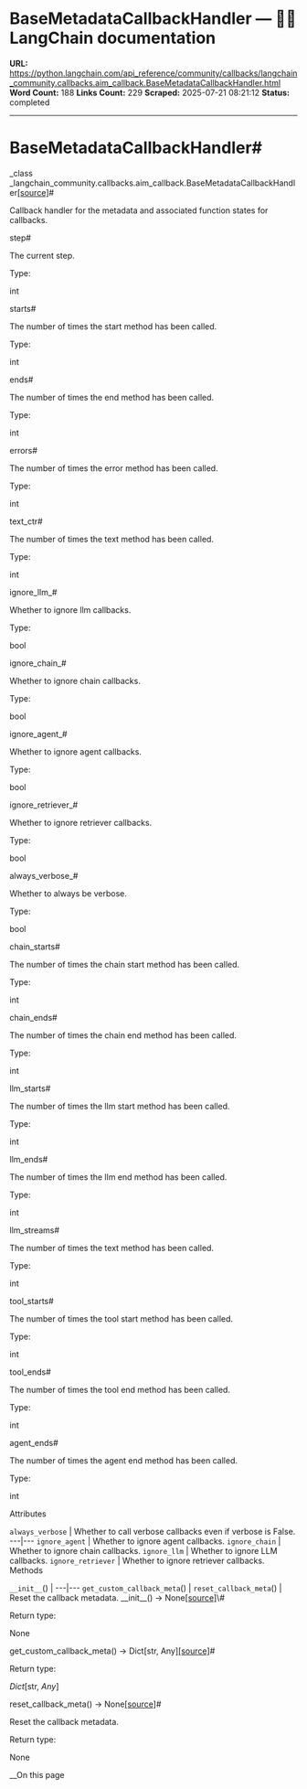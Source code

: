 # BaseMetadataCallbackHandler — 🦜🔗 LangChain  documentation

**URL:** https://python.langchain.com/api_reference/community/callbacks/langchain_community.callbacks.aim_callback.BaseMetadataCallbackHandler.html
**Word Count:** 188
**Links Count:** 229
**Scraped:** 2025-07-21 08:21:12
**Status:** completed

---

# BaseMetadataCallbackHandler\#

_class _langchain\_community.callbacks.aim\_callback.BaseMetadataCallbackHandler[\[source\]](https://python.langchain.com/api_reference/_modules/langchain_community/callbacks/aim_callback.html#BaseMetadataCallbackHandler)\#     

Callback handler for the metadata and associated function states for callbacks.

step\#     

The current step.

Type:     

int

starts\#     

The number of times the start method has been called.

Type:     

int

ends\#     

The number of times the end method has been called.

Type:     

int

errors\#     

The number of times the error method has been called.

Type:     

int

text\_ctr\#     

The number of times the text method has been called.

Type:     

int

ignore\_llm\_\#     

Whether to ignore llm callbacks.

Type:     

bool

ignore\_chain\_\#     

Whether to ignore chain callbacks.

Type:     

bool

ignore\_agent\_\#     

Whether to ignore agent callbacks.

Type:     

bool

ignore\_retriever\_\#     

Whether to ignore retriever callbacks.

Type:     

bool

always\_verbose\_\#     

Whether to always be verbose.

Type:     

bool

chain\_starts\#     

The number of times the chain start method has been called.

Type:     

int

chain\_ends\#     

The number of times the chain end method has been called.

Type:     

int

llm\_starts\#     

The number of times the llm start method has been called.

Type:     

int

llm\_ends\#     

The number of times the llm end method has been called.

Type:     

int

llm\_streams\#     

The number of times the text method has been called.

Type:     

int

tool\_starts\#     

The number of times the tool start method has been called.

Type:     

int

tool\_ends\#     

The number of times the tool end method has been called.

Type:     

int

agent\_ends\#     

The number of times the agent end method has been called.

Type:     

int

Attributes

`always_verbose` | Whether to call verbose callbacks even if verbose is False.   ---|---   `ignore_agent` | Whether to ignore agent callbacks.   `ignore_chain` | Whether to ignore chain callbacks.   `ignore_llm` | Whether to ignore LLM callbacks.   `ignore_retriever` | Whether to ignore retriever callbacks.      Methods

`__init__`\(\) |    ---|---   `get_custom_callback_meta`\(\) |    `reset_callback_meta`\(\) | Reset the callback metadata.      \_\_init\_\_\(\) → None[\[source\]](https://python.langchain.com/api_reference/_modules/langchain_community/callbacks/aim_callback.html#BaseMetadataCallbackHandler.__init__)\#     

Return type:     

None

get\_custom\_callback\_meta\(\) → Dict\[str, Any\][\[source\]](https://python.langchain.com/api_reference/_modules/langchain_community/callbacks/aim_callback.html#BaseMetadataCallbackHandler.get_custom_callback_meta)\#     

Return type:     

_Dict_\[str, _Any_\]

reset\_callback\_meta\(\) → None[\[source\]](https://python.langchain.com/api_reference/_modules/langchain_community/callbacks/aim_callback.html#BaseMetadataCallbackHandler.reset_callback_meta)\#     

Reset the callback metadata.

Return type:     

None

__On this page